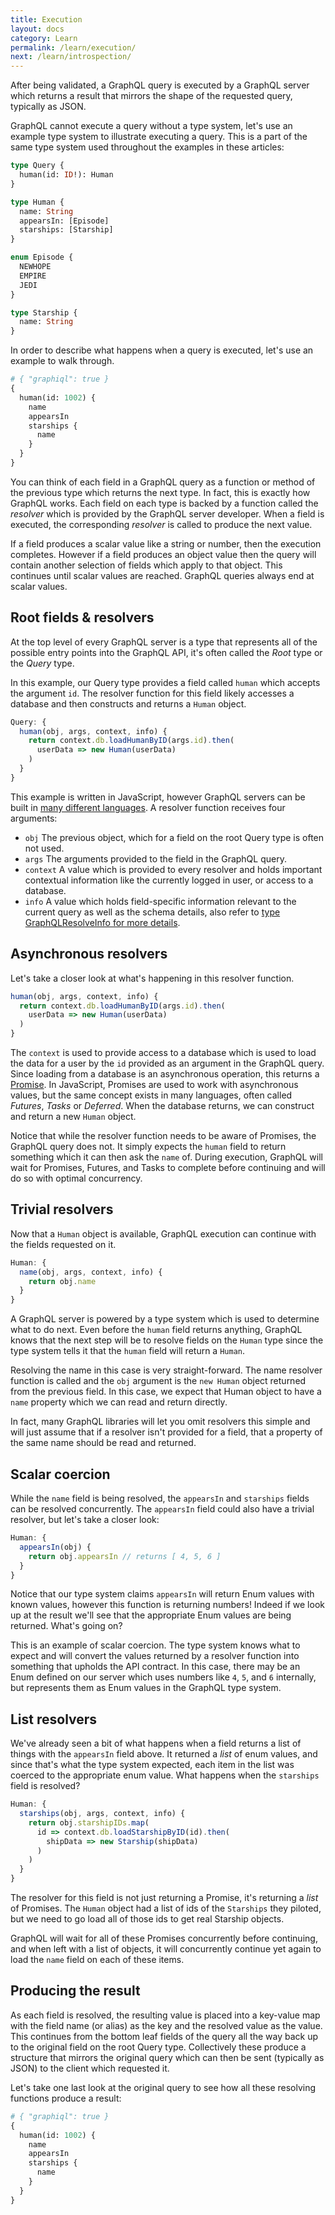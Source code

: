```yaml
---
title: Execution
layout: docs
category: Learn
permalink: /learn/execution/
next: /learn/introspection/
---
```


After being validated, a GraphQL query is executed by a GraphQL server which returns a result that mirrors the shape of the requested query, typically as JSON.

GraphQL cannot execute a query without a type system, let's use an example type system to illustrate executing a query. This is a part of the same type system used throughout the examples in these articles:

```graphql
type Query {
  human(id: ID!): Human
}

type Human {
  name: String
  appearsIn: [Episode]
  starships: [Starship]
}

enum Episode {
  NEWHOPE
  EMPIRE
  JEDI
}

type Starship {
  name: String
}
```

In order to describe what happens when a query is executed, let's use an example to walk through.

```graphql
# { "graphiql": true }
{
  human(id: 1002) {
    name
    appearsIn
    starships {
      name
    }
  }
}
```

You can think of each field in a GraphQL query as a function or method of the previous type which returns the next type. In fact, this is exactly how GraphQL works. Each field on each type is backed by a function called the *resolver* which is provided by the GraphQL server developer. When a field is executed, the corresponding *resolver* is called to produce the next value.

If a field produces a scalar value like a string or number, then the execution completes. However if a field produces an object value then the query will contain another selection of fields which apply to that object. This continues until scalar values are reached. GraphQL queries always end at scalar values.


## Root fields & resolvers

At the top level of every GraphQL server is a type that represents all of the possible entry points into the GraphQL API, it's often called the *Root* type or the *Query* type.

In this example, our Query type provides a field called `human` which accepts the argument `id`. The resolver function for this field likely accesses a database and then constructs and returns a `Human` object.

```js
Query: {
  human(obj, args, context, info) {
    return context.db.loadHumanByID(args.id).then(
      userData => new Human(userData)
    )
  }
}
```

This example is written in JavaScript, however GraphQL servers can be built in [many different languages](/code/). A resolver function receives four arguments:

- `obj` The previous object, which for a field on the root Query type is often not used.
- `args` The arguments provided to the field in the GraphQL query.
- `context` A value which is provided to every resolver and holds important contextual information like the currently logged in user, or access to a database.
- `info` A value which holds field-specific information relevant to the current query as well as the schema details, also refer to [type GraphQLResolveInfo for more details](/graphql-js/type/#graphqlobjecttype).

## Asynchronous resolvers

Let's take a closer look at what's happening in this resolver function.

```js
human(obj, args, context, info) {
  return context.db.loadHumanByID(args.id).then(
    userData => new Human(userData)
  )
}
```

The `context` is used to provide access to a database which is used to load the data for a user by the `id` provided as an argument in the GraphQL query. Since loading from a database is an asynchronous operation, this returns a [Promise](https://developer.mozilla.org/en-US/docs/Web/JavaScript/Reference/Global_Objects/Promise). In JavaScript, Promises are used to work with asynchronous values, but the same concept exists in many languages, often called *Futures*, *Tasks* or *Deferred*. When the database returns, we can construct and return a new `Human` object.

Notice that while the resolver function needs to be aware of Promises, the GraphQL query does not. It simply expects the `human` field to return something which it can then ask the `name` of. During execution, GraphQL will wait for Promises, Futures, and Tasks to complete before continuing and will do so with optimal concurrency.


## Trivial resolvers

Now that a `Human` object is available, GraphQL execution can continue with the fields requested on it.

```js
Human: {
  name(obj, args, context, info) {
    return obj.name
  }
}
```

A GraphQL server is powered by a type system which is used to determine what to do next. Even before the `human` field returns anything, GraphQL knows that the next step will be to resolve fields on the `Human` type since the type system tells it that the `human` field will return a `Human`.

Resolving the name in this case is very straight-forward. The name resolver function is called and the `obj` argument is the `new Human` object returned from the previous field. In this case, we expect that Human object to have a `name` property which we can read and return directly.

In fact, many GraphQL libraries will let you omit resolvers this simple and will just assume that if a resolver isn't provided for a field, that a property of the same name should be read and returned.


## Scalar coercion

While the `name` field is being resolved, the `appearsIn` and `starships` fields can be resolved concurrently. The `appearsIn` field could also have a trivial resolver, but let's take a closer look:

```js
Human: {
  appearsIn(obj) {
    return obj.appearsIn // returns [ 4, 5, 6 ]
  }
}
```

Notice that our type system claims `appearsIn` will return Enum values with known values, however this function is returning numbers! Indeed if we look up at the result we'll see that the appropriate Enum values are being returned. What's going on?

This is an example of scalar coercion. The type system knows what to expect and will convert the values returned by a resolver function into something that upholds the API contract. In this case, there may be an Enum defined on our server which uses numbers like `4`, `5`, and `6` internally, but represents them as Enum values in the GraphQL type system.


## List resolvers

We've already seen a bit of what happens when a field returns a list of things with the `appearsIn` field above. It returned a *list* of enum values, and since that's what the type system expected, each item in the list was coerced to the appropriate enum value. What happens when the `starships` field is resolved?

```js
Human: {
  starships(obj, args, context, info) {
    return obj.starshipIDs.map(
      id => context.db.loadStarshipByID(id).then(
        shipData => new Starship(shipData)
      )
    )
  }
}
```

The resolver for this field is not just returning a Promise, it's returning a *list* of Promises. The `Human` object had a list of ids of the `Starships` they piloted, but we need to go load all of those ids to get real Starship objects.

GraphQL will wait for all of these Promises concurrently before continuing, and when left with a list of objects, it will concurrently continue yet again to load the `name` field on each of these items.


## Producing the result

As each field is resolved, the resulting value is placed into a key-value map with the field name (or alias) as the key and the resolved value as the value. This continues from the bottom leaf fields of the query all the way back up to the original field on the root Query type. Collectively these produce a structure that mirrors the original query which can then be sent (typically as JSON) to the client which requested it.

Let's take one last look at the original query to see how all these resolving functions produce a result:

```graphql
# { "graphiql": true }
{
  human(id: 1002) {
    name
    appearsIn
    starships {
      name
    }
  }
}
```
